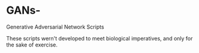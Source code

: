 # GANs-
Generative Adversarial Network Scripts 

These scripts wern't developed to meet biological imperatives, and only for the sake of exercise. 


